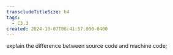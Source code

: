 ```yaml
---
transcludeTitleSize: h4
tags:
  - C3.3
created: 2024-10-07T06:41:57.000-0400
---
```

explain the difference between source code and machine code;